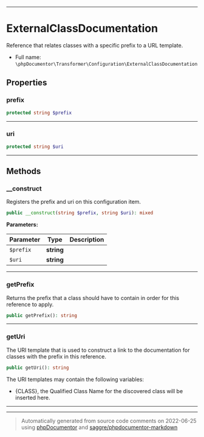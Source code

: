 ***

# ExternalClassDocumentation

Reference that relates classes with a specific prefix to a URL template.



* Full name: `\phpDocumentor\Transformer\Configuration\ExternalClassDocumentation`



## Properties


### prefix



```php
protected string $prefix
```






***

### uri



```php
protected string $uri
```






***

## Methods


### __construct

Registers the prefix and uri on this configuration item.

```php
public __construct(string $prefix, string $uri): mixed
```








**Parameters:**

| Parameter | Type | Description |
|-----------|------|-------------|
| `$prefix` | **string** |  |
| `$uri` | **string** |  |




***

### getPrefix

Returns the prefix that a class should have to contain in order for this reference to apply.

```php
public getPrefix(): string
```











***

### getUri

The URI template that is used to construct a link to the documentation for classes with the prefix in this
reference.

```php
public getUri(): string
```

The URI templates may contain the following variables:

- {CLASS}, the Qualified Class Name for the discovered class will be inserted here.









***


***
> Automatically generated from source code comments on 2022-06-25 using [phpDocumentor](http://www.phpdoc.org/) and [saggre/phpdocumentor-markdown](https://github.com/Saggre/phpDocumentor-markdown)
